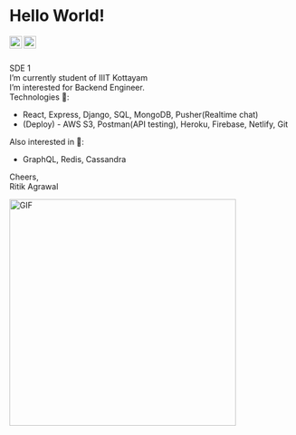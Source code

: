 # Hello World!

<a href="https://www.linkedin.com/in/bmbshlly">
  <img align="left" alt="Akshay Saini - LinkedIn" width="22px" src="https://cdn.jsdelivr.net/npm/simple-icons@v3/icons/linkedin.svg"/>
</a>
<a href="https://twitter.com/iritik_19">
  <img align="left" alt="Akshay Saini - Twitter" width="22px" src="https://cdn.jsdelivr.net/npm/simple-icons@v3/icons/twitter.svg"/>
</a>
<br />
<br />

 SDE 1  
 I’m currently student of IIIT Kottayam    
 I’m interested for Backend Engineer.  
 Technologies 💬:  
 - React, Express, Django, SQL, MongoDB, Pusher(Realtime chat)  
 - (Deploy) - AWS S3, Postman(API testing), Heroku, Firebase, Netlify, Git  

 Also interested in 👀:  
 - GraphQL, Redis, Cassandra  

Cheers,  
Ritik Agrawal

<img alt="GIF" src="https://miro.medium.com/max/875/1*Urc28sbnORGOW5oyohQ06g.gif" width="400px" />
